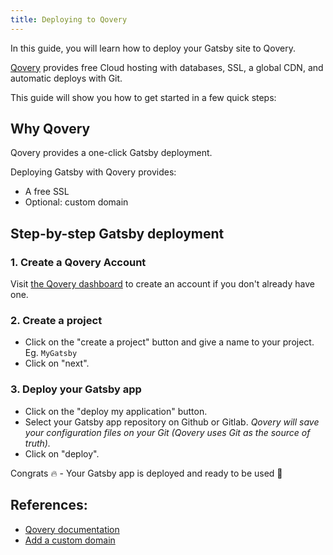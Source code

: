 ```yaml
---
title: Deploying to Qovery
---
```


In this guide, you will learn how to deploy your Gatsby site to Qovery.

[Qovery](https://www.qovery.com) provides free Cloud hosting with databases, SSL, a global CDN, and automatic deploys with Git.

This guide will show you how to get started in a few quick steps:

## Why Qovery

Qovery provides a one-click Gatsby deployment.

Deploying Gatsby with Qovery provides:

- A free SSL
- Optional: custom domain

## Step-by-step Gatsby deployment

### 1. Create a Qovery Account

Visit [the Qovery dashboard](https://start.qovery.com) to create an account if you don't already have one.

### 2. Create a project

- Click on the "create a project" button and give a name to your project. Eg. `MyGatsby`
- Click on "next".

### 3. Deploy your Gatsby app

- Click on the "deploy my application" button.
- Select your Gatsby app repository on Github or Gitlab. _Qovery will save your configuration files on your Git (Qovery uses Git as the source of truth)._
- Click on "deploy".

Congrats 🔥 - Your Gatsby app is deployed and ready to be used 🎉

## References:

- [Qovery documentation](https://docs.qovery.com)
- [Add a custom domain](https://docs.qovery.com/guides/getting-started/setting-custom-domain/)
